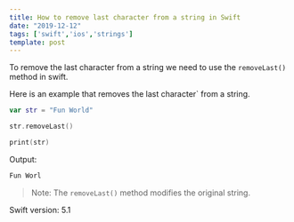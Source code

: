 ```yaml
---
title: How to remove last character from a string in Swift
date: "2019-12-12"
tags: ['swift','ios','strings']
template: post
---
```


To remove the last character from a string we need to use the `removeLast()` method in swift.

Here is an example that removes the last character` from a string.

```swift
var str = "Fun World"

str.removeLast()

print(str)
```

Output:

```swift
Fun Worl
```

>Note: The `removeLast()` method modifies the original string.

Swift version: 5.1
